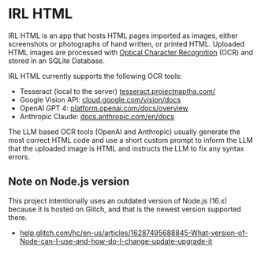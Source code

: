 # IRL HTML

IRL HTML is an app that hosts HTML pages imported as images, either screenshots or photographs of hand written, or printed HTML. Uploaded HTML images are processed with [Optical Character Recognition](https://help.glitch.com/hc/en-us/articles/16287495688845-What-version-of-Node-can-I-use-and-how-do-I-change-update-upgrade-it) (OCR) and stored in an SQLite Database.

IRL HTML currently supports the following OCR tools:

- Tesseract (local to the server) [tesseract.projectnaptha.com/](https://tesseract.projectnaptha.com/)
- Google Vision API: [cloud.google.com/vision/docs](https://cloud.google.com/vision/docs)
- OpenAI GPT 4: [platform.openai.com/docs/overview](https://platform.openai.com/docs/overview)
- Anthropic Claude: [docs.anthropic.com/en/docs](https://docs.anthropic.com/en/docs)

The LLM based OCR tools (OpenAI and Anthropic) usually generate the most correct HTML code and use a short custom prompt to inform the LLM that the uploaded image is HTML and instructs the LLM to fix any syntax errors.

## Note on Node.js version

This project intentionally uses an outdated version of Node.js (16.x) because it is hosted on Glitch, and that is the newest version supported there.

- [help.glitch.com/hc/en-us/articles/16287495688845-What-version-of-Node-can-I-use-and-how-do-I-change-update-upgrade-it](https://help.glitch.com/hc/en-us/articles/16287495688845-What-version-of-Node-can-I-use-and-how-do-I-change-update-upgrade-it)
